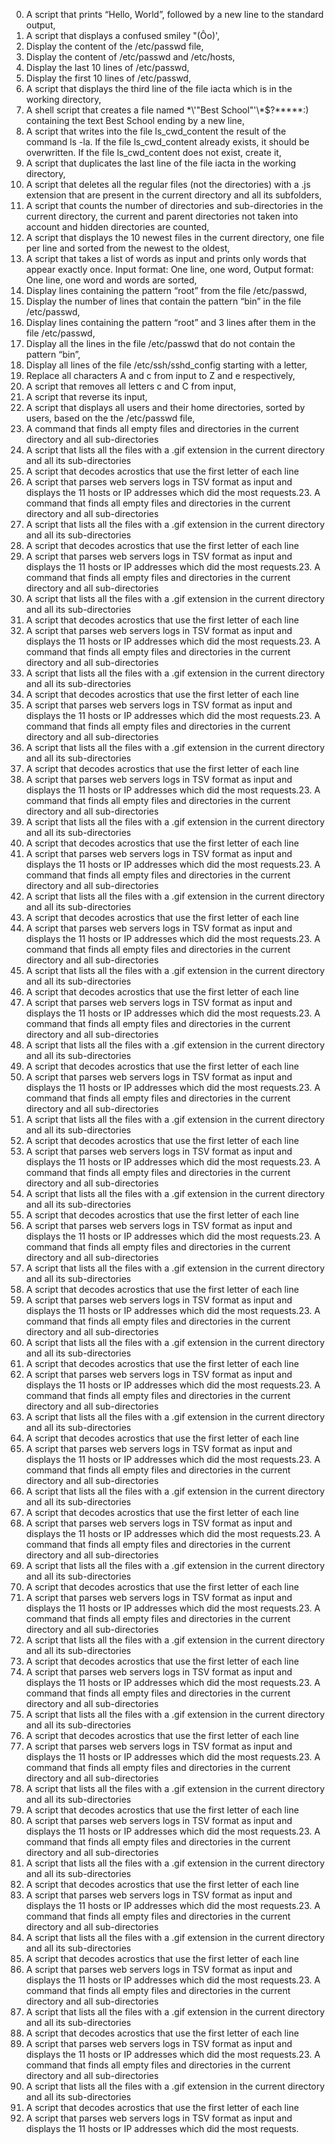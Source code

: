 0. A script that prints “Hello, World”, followed by a new line to the standard output, 
1. A script that displays a confused smiley "(Ôo)', 
2. Display the content of the /etc/passwd file, 
3. Display the content of /etc/passwd and /etc/hosts, 
4. Display the last 10 lines of /etc/passwd, 
5. Display the first 10 lines of /etc/passwd, 
6. A script that displays the third line of the file iacta which is in the working directory, 
7. A shell script that creates a file named \*\\'"Best School"\'\\*$\?\*\*\*\*\*:) containing the text Best School ending by a new line, 
8. A script that writes into the file ls_cwd_content the result of the command ls -la. If the file ls_cwd_content already exists, it should be overwritten. If the file ls_cwd_content does not exist, create it, 
9. A script that duplicates the last line of the file iacta in the working directory, 
10. A script that deletes all the regular files (not the directories) with a .js extension that are present in the current directory and all its subfolders,
11. A script that counts the number of directories and sub-directories in the current directory, the current and parent directories not taken into account and hidden directories are counted,
12. A script that displays the 10 newest files in the current directory, one file per line and sorted from the newest to the oldest, 
13. A script that takes a list of words as input and prints only words that appear exactly once. Input format: One line, one word, Output format: One line, one word and words are sorted,
14. Display lines containing the pattern “root” from the file /etc/passwd,
15. Display the number of lines that contain the pattern “bin” in the file /etc/passwd,
16. Display lines containing the pattern “root” and 3 lines after them in the file /etc/passwd,
17. Display all the lines in the file /etc/passwd that do not contain the pattern “bin”,
18. Display all lines of the file /etc/ssh/sshd_config starting with a letter,
19. Replace all characters A and c from input to Z and e respectively,
20. A script that removes all letters c and C from input,
21. A script that reverse its input,
22. A script that displays all users and their home directories, sorted by users, based on the the /etc/passwd file,
23. A command that finds all empty files and directories in the current directory and all sub-directories
24. A script that lists all the files with a .gif extension in the current directory and all its sub-directories
25. A script that decodes acrostics that use the first letter of each line
26. A script that parses web servers logs in TSV format as input and displays the 11 hosts or IP addresses which did the most requests.23. A command that finds all empty files and directories in the current directory and all sub-directories
24. A script that lists all the files with a .gif extension in the current directory and all its sub-directories
25. A script that decodes acrostics that use the first letter of each line
26. A script that parses web servers logs in TSV format as input and displays the 11 hosts or IP addresses which did the most requests.23. A command that finds all empty files and directories in the current directory and all sub-directories
24. A script that lists all the files with a .gif extension in the current directory and all its sub-directories
25. A script that decodes acrostics that use the first letter of each line
26. A script that parses web servers logs in TSV format as input and displays the 11 hosts or IP addresses which did the most requests.23. A command that finds all empty files and directories in the current directory and all sub-directories
24. A script that lists all the files with a .gif extension in the current directory and all its sub-directories
25. A script that decodes acrostics that use the first letter of each line
26. A script that parses web servers logs in TSV format as input and displays the 11 hosts or IP addresses which did the most requests.23. A command that finds all empty files and directories in the current directory and all sub-directories
24. A script that lists all the files with a .gif extension in the current directory and all its sub-directories
25. A script that decodes acrostics that use the first letter of each line
26. A script that parses web servers logs in TSV format as input and displays the 11 hosts or IP addresses which did the most requests.23. A command that finds all empty files and directories in the current directory and all sub-directories
24. A script that lists all the files with a .gif extension in the current directory and all its sub-directories
25. A script that decodes acrostics that use the first letter of each line
26. A script that parses web servers logs in TSV format as input and displays the 11 hosts or IP addresses which did the most requests.23. A command that finds all empty files and directories in the current directory and all sub-directories
24. A script that lists all the files with a .gif extension in the current directory and all its sub-directories
25. A script that decodes acrostics that use the first letter of each line
26. A script that parses web servers logs in TSV format as input and displays the 11 hosts or IP addresses which did the most requests.23. A command that finds all empty files and directories in the current directory and all sub-directories
24. A script that lists all the files with a .gif extension in the current directory and all its sub-directories
25. A script that decodes acrostics that use the first letter of each line
26. A script that parses web servers logs in TSV format as input and displays the 11 hosts or IP addresses which did the most requests.23. A command that finds all empty files and directories in the current directory and all sub-directories
24. A script that lists all the files with a .gif extension in the current directory and all its sub-directories
25. A script that decodes acrostics that use the first letter of each line
26. A script that parses web servers logs in TSV format as input and displays the 11 hosts or IP addresses which did the most requests.23. A command that finds all empty files and directories in the current directory and all sub-directories
24. A script that lists all the files with a .gif extension in the current directory and all its sub-directories
25. A script that decodes acrostics that use the first letter of each line
26. A script that parses web servers logs in TSV format as input and displays the 11 hosts or IP addresses which did the most requests.23. A command that finds all empty files and directories in the current directory and all sub-directories
24. A script that lists all the files with a .gif extension in the current directory and all its sub-directories
25. A script that decodes acrostics that use the first letter of each line
26. A script that parses web servers logs in TSV format as input and displays the 11 hosts or IP addresses which did the most requests.23. A command that finds all empty files and directories in the current directory and all sub-directories
24. A script that lists all the files with a .gif extension in the current directory and all its sub-directories
25. A script that decodes acrostics that use the first letter of each line
26. A script that parses web servers logs in TSV format as input and displays the 11 hosts or IP addresses which did the most requests.23. A command that finds all empty files and directories in the current directory and all sub-directories
24. A script that lists all the files with a .gif extension in the current directory and all its sub-directories
25. A script that decodes acrostics that use the first letter of each line
26. A script that parses web servers logs in TSV format as input and displays the 11 hosts or IP addresses which did the most requests.23. A command that finds all empty files and directories in the current directory and all sub-directories
24. A script that lists all the files with a .gif extension in the current directory and all its sub-directories
25. A script that decodes acrostics that use the first letter of each line
26. A script that parses web servers logs in TSV format as input and displays the 11 hosts or IP addresses which did the most requests.23. A command that finds all empty files and directories in the current directory and all sub-directories
24. A script that lists all the files with a .gif extension in the current directory and all its sub-directories
25. A script that decodes acrostics that use the first letter of each line
26. A script that parses web servers logs in TSV format as input and displays the 11 hosts or IP addresses which did the most requests.23. A command that finds all empty files and directories in the current directory and all sub-directories
24. A script that lists all the files with a .gif extension in the current directory and all its sub-directories
25. A script that decodes acrostics that use the first letter of each line
26. A script that parses web servers logs in TSV format as input and displays the 11 hosts or IP addresses which did the most requests.23. A command that finds all empty files and directories in the current directory and all sub-directories
24. A script that lists all the files with a .gif extension in the current directory and all its sub-directories
25. A script that decodes acrostics that use the first letter of each line
26. A script that parses web servers logs in TSV format as input and displays the 11 hosts or IP addresses which did the most requests.23. A command that finds all empty files and directories in the current directory and all sub-directories
24. A script that lists all the files with a .gif extension in the current directory and all its sub-directories
25. A script that decodes acrostics that use the first letter of each line
26. A script that parses web servers logs in TSV format as input and displays the 11 hosts or IP addresses which did the most requests.23. A command that finds all empty files and directories in the current directory and all sub-directories
24. A script that lists all the files with a .gif extension in the current directory and all its sub-directories
25. A script that decodes acrostics that use the first letter of each line
26. A script that parses web servers logs in TSV format as input and displays the 11 hosts or IP addresses which did the most requests.23. A command that finds all empty files and directories in the current directory and all sub-directories
24. A script that lists all the files with a .gif extension in the current directory and all its sub-directories
25. A script that decodes acrostics that use the first letter of each line
26. A script that parses web servers logs in TSV format as input and displays the 11 hosts or IP addresses which did the most requests.23. A command that finds all empty files and directories in the current directory and all sub-directories
24. A script that lists all the files with a .gif extension in the current directory and all its sub-directories
25. A script that decodes acrostics that use the first letter of each line
26. A script that parses web servers logs in TSV format as input and displays the 11 hosts or IP addresses which did the most requests.23. A command that finds all empty files and directories in the current directory and all sub-directories
24. A script that lists all the files with a .gif extension in the current directory and all its sub-directories
25. A script that decodes acrostics that use the first letter of each line
26. A script that parses web servers logs in TSV format as input and displays the 11 hosts or IP addresses which did the most requests.23. A command that finds all empty files and directories in the current directory and all sub-directories
24. A script that lists all the files with a .gif extension in the current directory and all its sub-directories
25. A script that decodes acrostics that use the first letter of each line
26. A script that parses web servers logs in TSV format as input and displays the 11 hosts or IP addresses which did the most requests. 

